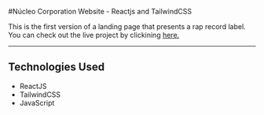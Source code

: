 #Núcleo Corporation Website - Reactjs and TailwindCSS

This is the first version of a landing page that presents a rap record label. You can check out the live project by clickining [here.](https://warlleyrocha.github.io/NucleoCorp/)

---
## Technologies Used
* ReactJS
* TailwindCSS
* JavaScript

